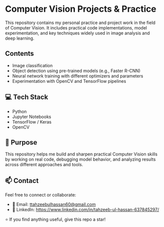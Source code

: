 # Computer Vision Projects & Practice

This repository contains my personal practice and project work in the field of Computer Vision. It includes practical code implementations, model experimentation, and key techniques widely used in image analysis and deep learning.



##  Contents

- Image classification 
- Object detection using pre-trained models (e.g., Faster R-CNN)
- Neural network training with different optimizers and parameters
- Experimentation with OpenCV and TensorFlow pipelines


## 💻 Tech Stack

- Python
- Jupyter Notebooks
- TensorFlow / Keras
- OpenCV



## 🚀 Purpose

This repository helps me build and sharpen practical Computer Vision skills by working on real code, debugging model behavior, and analyzing results across different approaches and tools.




## 📫 Contact

Feel free to connect or collaborate:

- 📧 Email: ttahzeebulhassan60@gmail.com
- 💼 LinkedIn: https://www.linkedin.com/in/tahzeeb-ul-hassan-637845297/

⭐ If you find anything useful, give this repo a star!
